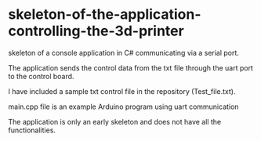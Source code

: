 # skeleton-of-the-application-controlling-the-3d-printer
skeleton of a console application in C# communicating via a serial port.

The application sends the control data from the txt file through the uart port to the control board.

I have included a sample txt control file in the repository (Test_file.txt).

main.cpp file is an example Arduino program using uart communication

The application is only an early skeleton and does not have all the functionalities.